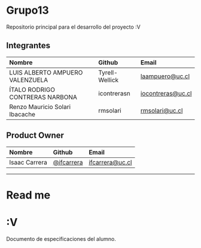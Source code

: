 # Grupo13
Repositorio principal para el desarrollo del proyecto :V


## Integrantes

| Nombre | Github | Email |
| :----- | :----- | :------- |
| LUIS ALBERTO AMPUERO VALENZUELA | Tyrell-Wellick | laampuero@uc.cl |
| ÍTALO RODRIGO CONTRERAS NARBONA | icontrerasn | iocontreras@uc.cl |
| Renzo Mauricio Solari Ibacache | rmsolari | rmsolari@uc.cl |

## Product Owner
| Nombre | Github | Email |
| :----- | :----- | :------- |
| Isaac Carrera | [@ifcarrera](https://github.com/ifcarrera) | [ifcarrera@uc.cl](ifcarrera@uc.cl) |

________________________

# Read me

# :V

Documento de especificaciones del alumno.